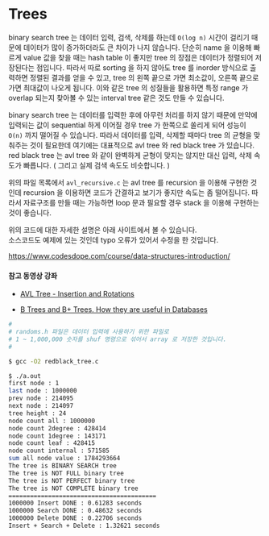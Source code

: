 # Trees


binary search tree 는 데이터 입력, 검색, 삭제를 하는데 `O(log n)` 시간이 걸리기 때문에
데이터가 많이 증가하더라도 큰 차이가 나지 않습니다.
단순히 name 을 이용해 빠르게 value 값을 찾을 때는 hash table 이 좋지만 tree 의 장점은
데이터가 정렬되어 저장된다는 점입니다.
따라서 따로 sorting 을 하지 않아도 tree 를 inorder 방식으로 출력하면 정렬된 결과를 얻을 수 있고,
tree 의 왼쪽 끝으로 가면 최소값이, 오른쪽 끝으로 가면 최대값이 나오게 됩니다.
이와 같은 tree 의 성질들을 활용하면 특정 range 가 overlap 되는지 찾아볼 수 있는
interval tree 같은 것도 만들 수 있습니다.


binary search tree 는 데이터를 입력한 후에 아무런 처리를 하지 않기 때문에 만약에
입력되는 값이 sequential 하게 이어질 경우 tree 가 한쪽으로 쏠리게 되어 성능이 `O(n)` 까지
떨어질 수 있습니다.
따라서 데이터를 입력, 삭제할 때마다 tree 의 균형을 맞춰주는 것이 필요한데
여기에는 대표적으로 avl tree 와 red black tree 가 있습니다.
red black tree 는 avl tree 와 같이 완벽하게 균형이 맞지는 않지만 대신 입력, 삭제 속도가
빠릅니다. ( 그리고 실제 검색 속도도 비슷합니다. )


위의 파일 목록에서 `avl_recursive.c` 는 avl tree 를 recursion 을 이용해 구현한 것인데
recursion 을 이용하면 코드가 간결하고 보기가 좋지만 속도는 좀 떨어집니다.
따라서 자료구조를 만들 때는 가능하면 loop 문과 필요할 경우 stack 을 이용해 구현하는 것이
좋습니다.


위의 코드에 대한 자세한 설명은 아래 사이트에서 볼 수 있습니다.  
소스코드도 예제에 있는 것인데 typo 오류가 있어서 수정을 한 것입니다.

https://www.codesdope.com/course/data-structures-introduction/

#### 참고 동영상 강좌 

- [AVL Tree - Insertion and Rotations](https://youtu.be/jDM6_TnYIqE)

- [B Trees and B+ Trees. How they are useful in Databases](https://youtu.be/aZjYr87r1b8)


```sh
#
# randoms.h 파일은 데이터 입력에 사용하기 위한 파일로 
# 1 ~ 1,000,000 숫자를 shuf 명령으로 섞어서 array 로 저장한 것입니다.
#

$ gcc -O2 redblack_tree.c

$ ./a.out 
first node : 1
last node : 1000000
prev node : 214095
next node : 214097
tree height : 24
node count all : 1000000
node count 2degree : 428414
node count 1degree : 143171
node count leaf : 428415
node count internal : 571585
sum all node value : 1784293664
The tree is BINARY SEARCH tree
The tree is NOT FULL binary tree
The tree is NOT PERFECT binary tree
The tree is NOT COMPLETE binary tree
=========================================
1000000 Insert DONE : 0.61283 seconds
1000000 Search DONE : 0.48632 seconds
1000000 Delete DONE : 0.22706 seconds
Insert + Search + Delete : 1.32621 seconds
```
